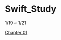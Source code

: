 # Swift_Study


1/19 ~  1/21

[Chapter 01](https://www.notion.so/Chapter-01-ios-9f4444d9ce8740f8a2e80f3587076751)
